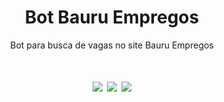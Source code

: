 <h1 align="center">Bot Bauru Empregos</h1>
<p align="center">Bot para busca de vagas no site Bauru Empregos</p>

<h1 align="center">
    <img src="https://img.shields.io/static/v1?label=Autor&message=Guilherme_Felipe&color=7159c1&style=for-the-badge&logo=ghost"/>
    <img src="https://img.shields.io/static/v1?label=Progresso&message=Beta&color=informational&style=for-the-badge&logo=ghost"/>
    <a><img src="https://img.shields.io/twitter/url?label=Twitter&?style=social&logo=appveyor&url=https://twitter.com/glhermme"></a>
</h1>

